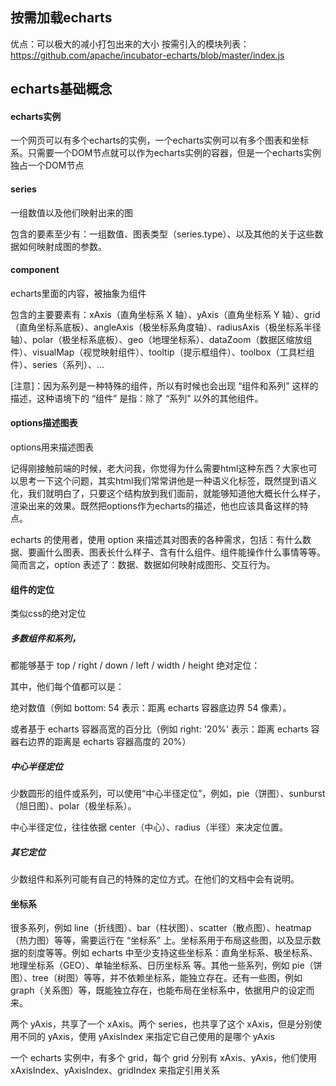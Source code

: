 ## 按需加载echarts
优点：可以极大的减小打包出来的大小
按需引入的模块列表：https://github.com/apache/incubator-echarts/blob/master/index.js

## echarts基础概念
#### echarts实例
一个网页可以有多个echarts的实例，一个echarts实例可以有多个图表和坐标系。只需要一个DOM节点就可以作为echarts实例的容器，但是一个echarts实例独占一个DOM节点

#### series
一组数值以及他们映射出来的图

包含的要素至少有：一组数值、图表类型（series.type）、以及其他的关于这些数据如何映射成图的参数。

#### component
echarts里面的内容，被抽象为组件

包含的主要要素有：xAxis（直角坐标系 X 轴）、yAxis（直角坐标系 Y 轴）、grid（直角坐标系底板）、angleAxis（极坐标系角度轴）、radiusAxis（极坐标系半径轴）、polar（极坐标系底板）、geo（地理坐标系）、dataZoom（数据区缩放组件）、visualMap（视觉映射组件）、tooltip（提示框组件）、toolbox（工具栏组件）、series（系列）、...

[注意]：因为系列是一种特殊的组件，所以有时候也会出现 “组件和系列” 这样的描述，这种语境下的 “组件” 是指：除了 “系列” 以外的其他组件。

#### options描述图表
options用来描述图表

记得刚接触前端的时候，老大问我，你觉得为什么需要html这种东西？大家也可以思考一下这个问题，其实html我们常常讲他是一种语义化标签，既然提到语义化，我们就明白了，只要这个结构放到我们面前，就能够知道他大概长什么样子，渲染出来的效果。既然把options作为echarts的描述，他也应该具备这样的特点。

echarts 的使用者，使用 option 来描述其对图表的各种需求，包括：有什么数据、要画什么图表、图表长什么样子、含有什么组件、组件能操作什么事情等等。简而言之，option 表述了：数据、数据如何映射成图形、交互行为。

#### 组件的定位
类似css的绝对定位

##### 多数组件和系列，
都能够基于 top / right / down / left / width / height 绝对定位：

其中，他们每个值都可以是：

绝对数值（例如 bottom: 54 表示：距离 echarts 容器底边界 54 像素）。

或者基于 echarts 容器高宽的百分比（例如 right: '20%' 表示：距离 echarts 容器右边界的距离是 echarts 容器高度的 20%）

##### 中心半径定位
少数圆形的组件或系列，可以使用“中心半径定位”，例如，pie（饼图）、sunburst（旭日图）、polar（极坐标系）。

中心半径定位，往往依据 center（中心）、radius（半径）来决定位置。

##### 其它定位
少数组件和系列可能有自己的特殊的定位方式。在他们的文档中会有说明。

#### 坐标系
很多系列，例如 line（折线图）、bar（柱状图）、scatter（散点图）、heatmap（热力图）等等，需要运行在 “坐标系” 上。坐标系用于布局这些图，以及显示数据的刻度等等。例如 echarts 中至少支持这些坐标系：直角坐标系、极坐标系、地理坐标系（GEO）、单轴坐标系、日历坐标系 等。其他一些系列，例如 pie（饼图）、tree（树图）等等，并不依赖坐标系，能独立存在。还有一些图，例如 graph（关系图）等，既能独立存在，也能布局在坐标系中，依据用户的设定而来。

两个 yAxis，共享了一个 xAxis。两个 series，也共享了这个 xAxis，但是分别使用不同的 yAxis，使用 yAxisIndex 来指定它自己使用的是哪个 yAxis

一个 echarts 实例中，有多个 grid，每个 grid 分别有 xAxis、yAxis，他们使用 xAxisIndex、yAxisIndex、gridIndex 来指定引用关系

